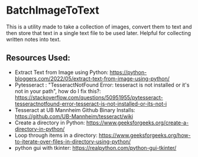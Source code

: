 # BatchImageToText
This is a utility made to take a collection of images, convert them to text and then store that text in a single text file to be used later. Helpful for collecting written notes into text.

## Resources Used:
- Extract Text from Image using Python: https://python-bloggers.com/2022/05/extract-text-from-image-using-python/
- Pytesseract : "TesseractNotFound Error: tesseract is not installed or it's not in your path", how do I fix this?: https://stackoverflow.com/questions/50951955/pytesseract-tesseractnotfound-error-tesseract-is-not-installed-or-its-not-i
- Tesseract at UB Mannheim Github Binary Installs: https://github.com/UB-Mannheim/tesseract/wiki
- Create a directory in Python: https://www.geeksforgeeks.org/create-a-directory-in-python/
- Loop through items in a directory: https://www.geeksforgeeks.org/how-to-iterate-over-files-in-directory-using-python/
- python gui with tkinter: https://realpython.com/python-gui-tkinter/